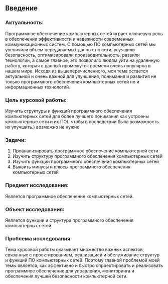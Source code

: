 ## Введение
### Актуальность:
Программное обеспечение компьютерных сетей играет ключевую роль в обеспечении эффективности и надежности современных коммуникационных систем.
С помощью ПО компьютерных сетей мы увеличили объем передаваемых данных по сети, улучшили безопасность, оптимизировали производительность, 
развили технологии, а самое главное, это позволило людям уйти на удаленную работу, которая в данный промежуток времени очень популярна в 
нашем мире. Исходя из вышеперечисленного, моя тема остается актуальной и очень важной для улучшения, понимания и развития не только программного обеспечения компьютерных сетей но и информационных технологий.

### Цель курсовой работы: 
Изучить структуры и функций программного обеспечения компьютерных сетей для более лучшего понимания как устроены компьютерные 
сети и их ПО(, чтобы в последствии была возможность их улучшить.) возможно не нужно

### Задачи:
1. Проанализировать программное обеспечение компьютерной сети
2. Изучить структуру программного обеспечения компьютерных сетей
3. Изучить функции программного обеспечения компьютерных сетей
4. Выявить минусы и плюсы программного обеспечения компьютерных сетей

### Предмет исследования:
Является программное обеспечение компьютерных сетей.

### Объект исследования:
Является функции и структура программного обеспечения компьютерных сетей.

### Проблема исследования:
Тема курсовой работы оказывает множество важных аспектов, связанных с проектированием, реализацией и обслуживание структур и функций ПО компьютерных сетей. Поэтому главной проблемой моей темы является, как эффективно и быстро спроектировать и реализовать программное обеспечение для управления, мониторинга и обеспечения лучшей безопасности компьютерной сети.
